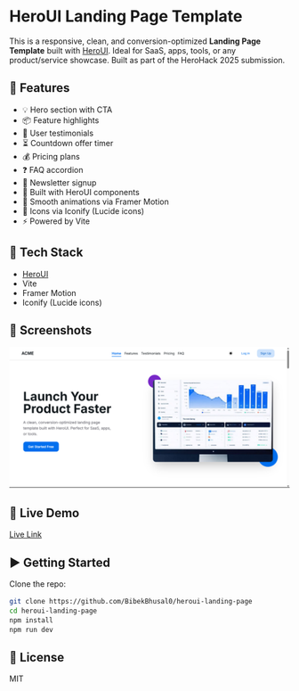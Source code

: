 
# HeroUI Landing Page Template

This is a responsive, clean, and conversion-optimized **Landing Page Template** built with [HeroUI](https://heroui.com). Ideal for SaaS, apps, tools, or any product/service showcase. 
Built as part of the HeroHack 2025 submission.

## 🚀 Features

- 💡 Hero section with CTA
- 📦 Feature highlights
- 💬 User testimonials
- ⏳ Countdown offer timer
- 💰 Pricing plans
- ❓ FAQ accordion
- 📩 Newsletter signup
- 🎨 Built with HeroUI components
- 🎥 Smooth animations via Framer Motion
- 🔧 Icons via Iconify (Lucide icons)
- ⚡ Powered by Vite

## 🧱 Tech Stack

- [HeroUI](https://heroui.com)
- Vite
- Framer Motion
- Iconify (Lucide icons)


## 📸 Screenshots

![demo](./screenshots/demo.png) 

## 🔗 Live Demo

[Live Link](https://bibekbhusal0.github.io/heroui-landing-page/)

## ▶️ Getting Started

Clone the repo:

```bash
git clone https://github.com/BibekBhusal0/heroui-landing-page
cd heroui-landing-page
npm install
npm run dev
```

## 📄 License

MIT
